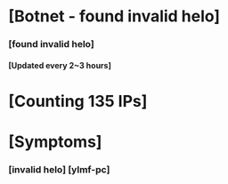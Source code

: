 # [Botnet - found invalid helo]
### [found invalid helo]
#### [Updated every 2~3 hours]

# [Counting 135 IPs]

# [Symptoms] 
###   [invalid helo] [ylmf-pc]
